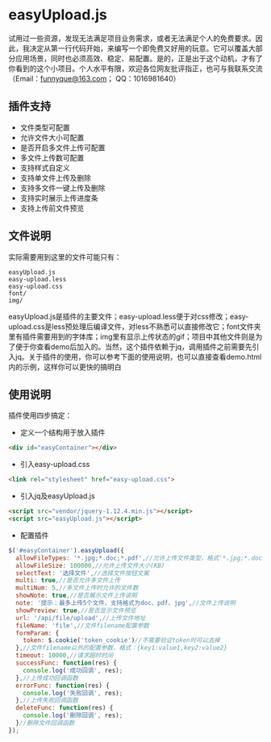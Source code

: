 # easyUpload.js
试用过一些资源，发现无法满足项目业务需求，或者无法满足个人的免费要求。因此，我决定从第一行代码开始，来编写一个即免费又好用的玩意。它可以覆盖大部分应用场景，同时也必须高效、稳定、易配置。是的，正是出于这个动机，才有了你看到的这个小项目。个人水平有限，欢迎各位网友批评指正，也可与我联系交流（Email：funnyque@163.com； QQ：1016981640）

## 插件支持
- 文件类型可配置
- 允许文件大小可配置
- 是否开启多文件上传可配置
- 多文件上传数可配置
- 支持样式自定义
- 支持单文件上传及删除
- 支持多文件一键上传及删除
- 支持实时展示上传进度条
- 支持上传前文件预览

## 文件说明
实际需要用到这里的文件可能只有：

```text
easyUpload.js
easy-upload.less
easy-upload.css
font/
img/
```
easyUpload.js是插件的主要文件；easy-upload.less便于对css修改；easy-upload.css是less预处理后编译文件，对less不熟悉可以直接修改它；font文件夹里有插件需要用到的字体库；img里有显示上传状态的gif；项目中其他文件则是为了便于你查看demo后加入的。当然，这个插件依赖于jq，调用插件之前需要先引入jq。关于插件的使用，你可以参考下面的使用说明，也可以直接查看demo.html内的示例，这样你可以更快的搞明白

## 使用说明
插件使用四步搞定：

- 定义一个结构用于放入插件
```html
<div id="easyContainer"></div>
```

- 引入easy-upload.css
```html
<link rel="stylesheet" href="easy-upload.css">
```

- 引入jq及easyUpload.js
```html
<script src="vendor/jquery-1.12.4.min.js"></script>
<script src="easyUpload.js"></script>
```

- 配置插件
```javascript
$('#easyContainer').easyUpload({
  allowFileTypes: '*.jpg;*.doc;*.pdf',//允许上传文件类型，格式'*.jpg;*.doc;*.pdf'
  allowFileSize: 100000,//允许上传文件大小(KB)
  selectText: '选择文件',//选择文件按钮文案
  multi: true,//是否允许多文件上传
  multiNum: 5,//多文件上传时允许的文件数
  showNote: true,//是否展示文件上传说明
  note: '提示：最多上传5个文件，支持格式为doc、pdf、jpg',//文件上传说明
  showPreview: true,//是否显示文件预览
  url: '/api/file/upload',//上传文件地址
  fileName: 'file',//文件filename配置参数
  formParam: {
    token: $.cookie('token_cookie')//不需要验证token时可以去掉
  },//文件filename以外的配置参数，格式：{key1:value1,key2:value2}
  timeout: 10000,//请求超时时间
  successFunc: function(res) {
    console.log('成功回调', res);
  },//上传成功回调函数
  errorFunc: function(res) {
    console.log('失败回调', res);
  },//上传失败回调函数
  deleteFunc: function(res) {
    console.log('删除回调', res);
  }//删除文件回调函数
});
```